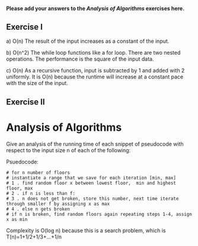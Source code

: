 #### Please add your answers to the ***Analysis of  Algorithms*** exercises here.

## Exercise I

a) O(n) The result of the input increases as a constant of the input. 


b) O(n^2) The while loop functions like a for loop. There are two nested operations. The performance is the square of the input data.


c) O(n) As a recursive function, input is subtracted by 1 and added with 2 uniformly. It is O(n) because the runtime will increase at a constant pace with the size of the input.

## Exercise II

# Analysis of Algorithms

Give an analysis of the running time of each snippet of
pseudocode with respect to the input size n of each of the following:

Psuedocode:
```
# for n number of floors
# instantiate a range that we save for each iteration [min, max]
# 1 . find random floor x between lowest floor,  min and highest floor, max
# 2 . if n is less than f:
# 3 . n does not get broken, store this number, next time iterate through smaller f by assigning x as max
# 4 . else n gets broken
# if n is broken, find random floors again repeating steps 1-4, assign x as min
```

Complexity is O(log n) because this is a search problem, which is T(n)=1+1/2+1/3+...+1/n

